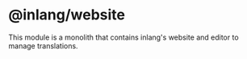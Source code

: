# @inlang/website

This module is a monolith that contains inlang's website and editor to manage translations.
